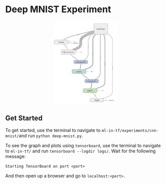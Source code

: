 # Deep MNIST Experiment

<p align="center">
  <img src="../../images/graphs/cnn-mnist-graph.png", width="40%"/>
</p>

## Get Started
To get started, use the terminal to navigate to ```ml-in-tf/experiments/cnn-mnist/```and run ```python deep-mnist.py```.

To see the graph and plots using ```tensorboard```, use the terminal to navigate to ```ml-in-tf/``` and run ```tensorboard --logdir logs/```. Wait for the following message:

```
Starting TensorBoard on port <port>
```
And then open up a browser and go to ```localhost:<port>```.
